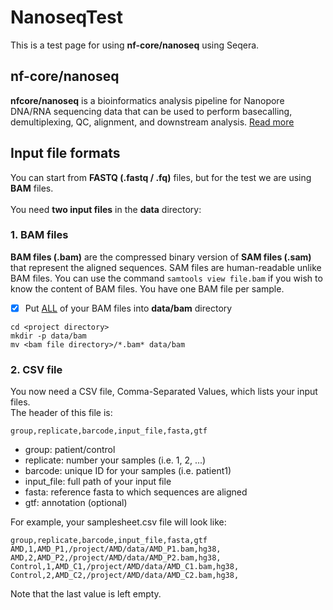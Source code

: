 # NanoseqTest
This is a test page for using **nf-core/nanoseq** using Seqera. 

## nf-core/nanoseq
**nfcore/nanoseq** is a bioinformatics analysis pipeline for Nanopore DNA/RNA sequencing data that can be used to perform basecalling, demultiplexing, QC, alignment, and downstream analysis. [Read more](https://nf-co.re/nanoseq/3.1.0/)  
  
## Input file formats
You can start from **FASTQ (.fastq / .fq)** files, but for the test we are using **BAM** files.<br/>
 <br/>
You need **two input files** in the **data** directory:
### 1. BAM files
**BAM files (.bam)** are the compressed binary version of **SAM files (.sam)** that represent the aligned sequences. SAM files are human-readable unlike BAM files. 
You can use the command `samtools view file.bam` if you wish to know the content of BAM files. You have one BAM file per sample.
- [x] Put <ins>ALL</ins> of your BAM files into **data/bam** directory
```
cd <project directory>
mkdir -p data/bam
mv <bam file directory>/*.bam* data/bam
```
### 2. CSV file
You now need a CSV file, Comma-Separated Values, which lists your input files.  
The header of this file is:
```
group,replicate,barcode,input_file,fasta,gtf
```
- group: patient/control
- replicate: number your samples (i.e. 1, 2, ...)
- barcode: unique ID for your samples (i.e. patient1)
- input_file: full path of your input file
- fasta: reference fasta to which sequences are aligned
- gtf: annotation (optional)
  
For example, your samplesheet.csv file will look like:
```
group,replicate,barcode,input_file,fasta,gtf
AMD,1,AMD_P1,/project/AMD/data/AMD_P1.bam,hg38,
AMD,2,AMD_P2,/project/AMD/data/AMD_P2.bam,hg38,
Control,1,AMD_C1,/project/AMD/data/AMD_C1.bam,hg38,
Control,2,AMD_C2,/project/AMD/data/AMD_C2.bam,hg38,
```
Note that the last value is left empty.
